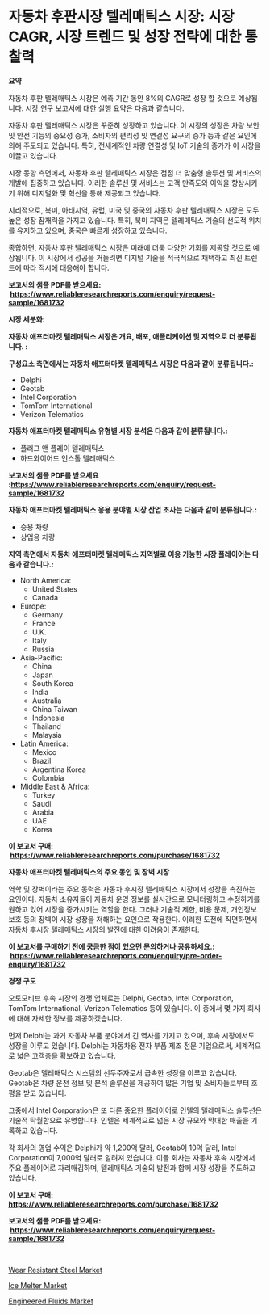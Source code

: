 <p><h1>자동차 후판시장 텔레매틱스 시장: 시장 CAGR, 시장 트렌드 및 성장 전략에 대한 통찰력</h1></p><p><strong>요약</strong></p>
<p><p>자동차 후판 텔레매틱스 시장은 예측 기간 동안 8%의 CAGR로 성장 할 것으로 예상됩니다. 시장 연구 보고서에 대한 실행 요약은 다음과 같습니다.</p><p>자동차 후판 텔레매틱스 시장은 꾸준히 성장하고 있습니다. 이 시장의 성장은 차량 보안 및 안전 기능의 중요성 증가, 소비자의 편리성 및 연결성 요구의 증가 등과 같은 요인에 의해 주도되고 있습니다. 특히, 전세계적인 차량 연결성 및 IoT 기술의 증가가 이 시장을 이끌고 있습니다.</p><p>시장 동향 측면에서, 자동차 후판 텔레매틱스 시장은 점점 더 맞춤형 솔루션 및 서비스의 개발에 집중하고 있습니다. 이러한 솔루션 및 서비스는 고객 만족도와 이익을 향상시키기 위해 디지털화 및 혁신을 통해 제공되고 있습니다.</p><p>지리적으로, 북미, 아태지역, 유럽, 미국 및 중국의 자동차 후판 텔레매틱스 시장은 모두 높은 성장 잠재력을 가지고 있습니다. 특히, 북미 지역은 텔레매틱스 기술의 선도적 위치를 유지하고 있으며, 중국은 빠르게 성장하고 있습니다.</p><p>종합하면, 자동차 후판 텔레매틱스 시장은 미래에 더욱 다양한 기회를 제공할 것으로 예상됩니다. 이 시장에서 성공을 거둘려면 디지털 기술을 적극적으로 채택하고 최신 트렌드에 따라 적시에 대응해야 합니다.</p></p>
<p><strong>보고서의 샘플 PDF를 받으세요: &nbsp;<a href="https://www.reliableresearchreports.com/enquiry/request-sample/1681732">https://www.reliableresearchreports.com/enquiry/request-sample/1681732</a></strong></p>
<p><strong>시장 세분화:</strong></p>
<p><strong> 자동차 애프터마켓 텔레매틱스 시장은 개요, 배포, 애플리케이션 및 지역으로 더 분류됩니다. :</strong></p>
<p><strong>구성요소 측면에서는 자동차 애프터마켓 텔레매틱스 시장은 다음과 같이 분류됩니다.:</strong></p>
<p><ul><li>Delphi</li><li>Geotab</li><li>Intel Corporation</li><li>TomTom International</li><li>Verizon Telematics</li></ul></p>
<p><strong> 자동차 애프터마켓 텔레매틱스 유형별 시장 분석은 다음과 같이 분류됩니다.:</strong></p>
<p><ul><li>플러그 앤 플레이 텔레매틱스</li><li>하드와이어드 인스톨 텔레매틱스</li></ul></p>
<p><strong>보고서의 샘플 PDF를 받으세요 :<a href="https://www.reliableresearchreports.com/enquiry/request-sample/1681732">https://www.reliableresearchreports.com/enquiry/request-sample/1681732</a></strong></p>
<p><strong> 자동차 애프터마켓 텔레매틱스 응용 분야별 시장 산업 조사는 다음과 같이 분류됩니다.:</strong></p>
<p><ul><li>승용 차량</li><li>상업용 차량</li></ul></p>
<p><strong>지역 측면에서 자동차 애프터마켓 텔레매틱스 지역별로 이용 가능한 시장 플레이어는 다음과 같습니다.:</strong></p>
<p><ul>
    <li>
        North America:
        <ul>
            <li>United States</li>
            <li>Canada</li>
        </ul>
    </li>
    <li>
        Europe:
        <ul>
            <li>Germany</li>
            <li>France</li>
            <li>U.K.</li>
            <li>Italy</li>
            <li>Russia</li>
        </ul>
    </li>
    <li>
        Asia-Pacific:
        <ul>
            <li>China</li>
            <li>Japan</li>
            <li>South Korea</li>
            <li>India</li>
            <li>Australia</li>
            <li>China Taiwan</li>
            <li>Indonesia</li>
            <li>Thailand</li>
            <li>Malaysia</li>
        </ul>
    </li>
    <li>
        Latin America:
        <ul>
            <li>Mexico</li>
            <li>Brazil</li>
            <li>Argentina Korea</li>
            <li>Colombia</li>
        </ul>
    </li>
    <li>
        Middle East & Africa:
        <ul>
            <li>Turkey</li>
            <li>Saudi</li>
            <li>Arabia</li>
            <li>UAE</li>
            <li>Korea</li>
        </ul>
    </li>
    </ul></p>
<p><strong>이 보고서 구매: &nbsp;<a href="https://www.reliableresearchreports.com/purchase/1681732">https://www.reliableresearchreports.com/purchase/1681732</a></strong></p>
<p><strong>자동차 애프터마켓 텔레매틱스의 주요 동인 및 장벽 시장</strong></p>
<p><p>역학 및 장벽이라는 주요 동력은 자동차 후시장 텔레매틱스 시장에서 성장을 촉진하는 요인이다. 자동차 소유자들이 자동차 운영 정보를 실시간으로 모니터링하고 수정하기를 원하고 있어 시장을 증가시키는 역할을 한다. 그러나 기술적 제한, 비용 문제, 개인정보 보호 등의 장벽이 시장 성장을 저해하는 요인으로 작용한다. 이러한 도전에 직면하면서 자동차 후시장 텔레매틱스 시장의 발전에 대한 어려움이 존재한다.</p></p>
<p><strong>이 보고서를 구매하기 전에 궁금한 점이 있으면 문의하거나 공유하세요.: &nbsp;<a href="https://www.reliableresearchreports.com/enquiry/pre-order-enquiry/1681732">https://www.reliableresearchreports.com/enquiry/pre-order-enquiry/1681732</a></strong></p>
<p><strong>경쟁 구도</strong></p>
<p><p>오토모티브 후속 시장의 경쟁 업체로는 Delphi, Geotab, Intel Corporation, TomTom International, Verizon Telematics 등이 있습니다. 이 중에서 몇 가지 회사에 대해 자세한 정보를 제공하겠습니다.</p><p>먼저 Delphi는 과거 자동차 부품 분야에서 긴 역사를 가지고 있으며, 후속 시장에서도 성장을 이루고 있습니다. Delphi는 자동차용 전자 부품 제조 전문 기업으로써, 세계적으로 넓은 고객층을 확보하고 있습니다.</p><p>Geotab은 텔레매틱스 시스템의 선두주자로서 급속한 성장을 이루고 있습니다. Geotab은 차량 운전 정보 및 분석 솔루션을 제공하여 많은 기업 및 소비자들로부터 호평을 받고 있습니다.</p><p>그중에서 Intel Corporation은 또 다른 중요한 플레이어로 인텔의 텔레매틱스 솔루션은 기술적 탁월함으로 유명합니다. 인텔은 세계적으로 넓은 시장 규모와 막대한 매출을 기록하고 있습니다.</p><p>각 회사의 영업 수익은 Delphi가 약 1,200억 달러, Geotab이 10억 달러, Intel Corporation이 7,000억 달러로 알려져 있습니다. 이들 회사는 자동차 후속 시장에서 주요 플레이어로 자리매김하며, 텔레매틱스 기술의 발전과 함께 시장 성장을 주도하고 있습니다.</p></p>
<p><strong>이 보고서 구매: &nbsp; <a href="https://www.reliableresearchreports.com/purchase/1681732">https://www.reliableresearchreports.com/purchase/1681732</a></strong></p>
<p><strong>보고서의 샘플 PDF를 받으세요: &nbsp;<a href="https://www.reliableresearchreports.com/enquiry/request-sample/1681732">https://www.reliableresearchreports.com/enquiry/request-sample/1681732</a></strong><strong></strong></p>
<p>&nbsp;</p>
<p><p><a href="https://github.com/beatblasta/Market-Research-Report-List-2/blob/main/wear-resistant-steel-market.md">Wear Resistant Steel Market</a></p><p><a href="https://github.com/shotows/Market-Research-Report-List-1/blob/main/ice-melter-market.md">Ice Melter Market</a></p><p><a href="https://github.com/angelajermaine/Market-Research-Report-List-2/blob/main/engineered-fluids-market.md">Engineered Fluids Market</a></p></p>
